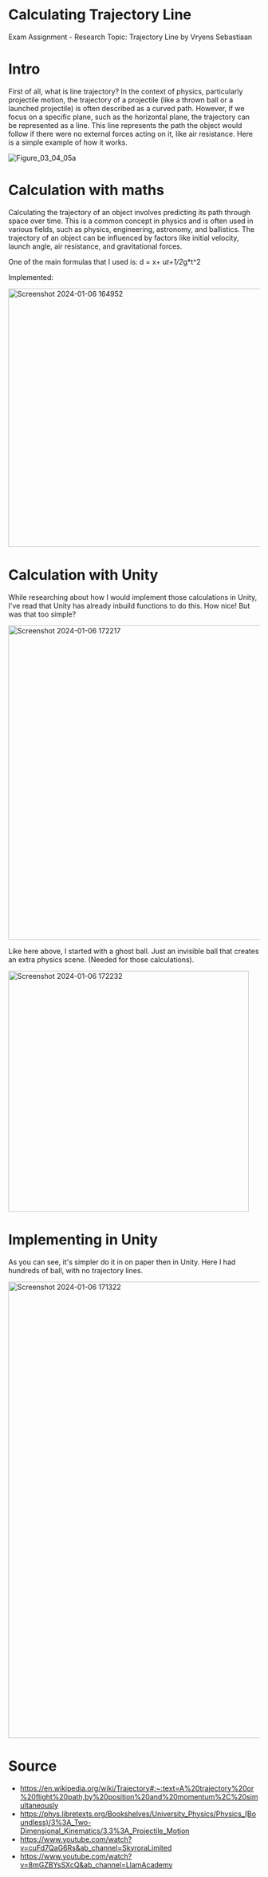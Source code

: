 # Calculating Trajectory Line
Exam Assignment - Research Topic: Trajectory Line by Vryens Sebastiaan

# Intro
First of all, what is line trajectory?
In the context of physics, particularly projectile motion, the trajectory of a projectile (like a thrown ball or a launched projectile) is often described as a curved path. However, if we focus on a specific plane, such as the horizontal plane, the trajectory can be represented as a line. This line represents the path the object would follow if there were no external forces acting on it, like air resistance.
Here is a simple example of how it works.

![Figure_03_04_05a](https://github.com/SebaTheProgrammer/Trajectory/assets/119673781/79dcda9c-a632-436a-91c1-dd4469235330)


# Calculation with maths
Calculating the trajectory of an object involves predicting its path through space over time. This is a common concept in physics and is often used in various fields, such as physics, engineering, astronomy, and ballistics. The trajectory of an object can be influenced by factors like initial velocity, launch angle, air resistance, and gravitational forces.

One of the main formulas that I used is: d = x+ u*t+1/2*g*t^2

Implemented:

<img width="517" alt="Screenshot 2024-01-06 164952" src="https://github.com/SebaTheProgrammer/Trajectory/assets/119673781/e0913bd7-c83b-4ea1-9dbf-fa059b791d2b">

# Calculation with Unity
While researching about how I would implement those calculations in Unity, I've read that Unity has already inbuild functions to do this. How nice! But was that too simple?

<img width="629" alt="Screenshot 2024-01-06 172217" src="https://github.com/SebaTheProgrammer/Trajectory/assets/119673781/45c0aefb-686a-456f-9217-901cf3855f2d">

Like here above, I started with a ghost ball. Just an invisible ball that creates an extra physics scene. (Needed for those calculations).

<img width="482" alt="Screenshot 2024-01-06 172232" src="https://github.com/SebaTheProgrammer/Trajectory/assets/119673781/20477a72-4acf-472b-8cdd-da0685db8fc8">

# Implementing in Unity

As you can see, it's simpler do it in on paper then in Unity. Here I had hundreds of ball, with no trajectory lines.

<img width="913" alt="Screenshot 2024-01-06 171322" src="https://github.com/SebaTheProgrammer/Trajectory/assets/119673781/820fb9f4-1088-40ef-84b6-3d3207b398ac">

# Source

* https://en.wikipedia.org/wiki/Trajectory#:~:text=A%20trajectory%20or%20flight%20path,by%20position%20and%20momentum%2C%20simultaneously
* https://phys.libretexts.org/Bookshelves/University_Physics/Physics_(Boundless)/3%3A_Two-Dimensional_Kinematics/3.3%3A_Projectile_Motion
* https://www.youtube.com/watch?v=cuFd7QaG6Rs&ab_channel=SkyroraLimited
* https://www.youtube.com/watch?v=8mGZBYsSXcQ&ab_channel=LlamAcademy
